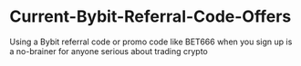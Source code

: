 # Current-Bybit-Referral-Code-Offers
Using a Bybit referral code or promo code like BET666 when you sign up is a no-brainer for anyone serious about trading crypto
